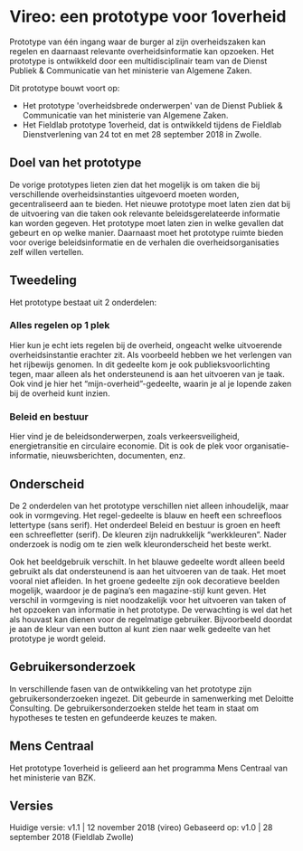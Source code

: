 # Vireo: een prototype voor 1overheid
Prototype van één ingang waar de burger al zijn overheidszaken kan regelen en daarnaast relevante overheidsinformatie kan opzoeken. Het prototype is ontwikkeld door een multidisciplinair team van de Dienst Publiek & Communicatie van het ministerie van Algemene Zaken.  

Dit prototype bouwt voort op:

-  Het prototype 'overheidsbrede onderwerpen' van de Dienst Publiek & Communicatie van het ministerie van Algemene Zaken.
- Het Fieldlab prototype 1overheid, dat is ontwikkeld tijdens de Fieldlab Dienstverlening van 24 tot en met 28 september 2018 in Zwolle.

## Doel van het prototype

De vorige prototypes lieten zien dat het mogelijk is om taken die bij verschillende overheidsinstanties uitgevoerd moeten worden, gecentraliseerd aan te bieden. Het nieuwe prototype moet laten zien dat bij de uitvoering van die taken ook relevante beleidsgerelateerde informatie kan worden gegeven. Het prototype moet laten zien in welke gevallen dat gebeurt en op welke manier. Daarnaast moet het prototype ruimte bieden voor overige beleidsinformatie en de verhalen die overheidsorganisaties zelf willen vertellen. 

## Tweedeling 

Het prototype bestaat uit 2 onderdelen:

### Alles regelen op 1 plek

Hier kun je echt iets regelen bij de overheid, ongeacht welke uitvoerende overheidsinstantie erachter zit. Als voorbeeld hebben we het verlengen van het rijbewijs genomen. In dit gedeelte kom je ook publieksvoorlichting tegen, maar alleen als het ondersteunend is aan het uitvoeren van je taak. Ook vind je hier het “mijn-overheid”-gedeelte, waarin je al je lopende zaken bij de overheid kunt inzien.

### Beleid en bestuur

Hier vind je de beleidsonderwerpen, zoals verkeersveiligheid, energietransitie en circulaire economie. Dit is ook de plek voor organisatie-informatie, nieuwsberichten, documenten, enz.

## Onderscheid

De 2 onderdelen van het prototype verschillen niet alleen inhoudelijk, maar ook in vormgeving. Het regel-gedeelte is blauw en heeft een schreefloos lettertype (sans serif). Het onderdeel Beleid en bestuur is groen en heeft een schreefletter (serif). De kleuren zijn nadrukkelijk “werkkleuren”. Nader onderzoek is nodig om te zien welk kleuronderscheid het beste werkt. 

Ook het beeldgebruik verschilt. In het blauwe gedeelte wordt alleen beeld gebruikt als dat ondersteunend is aan het uitvoeren van de taak. Het moet vooral niet afleiden. In het groene gedeelte zijn ook decoratieve beelden mogelijk, waardoor je de pagina’s een magazine-stijl kunt geven. 
Het verschil in vormgeving is niet noodzakelijk voor het uitvoeren van taken of het opzoeken van informatie in het prototype. De verwachting is wel dat het als houvast kan dienen voor de regelmatige gebruiker. Bijvoorbeeld doordat je aan de kleur van een button al kunt zien naar welk gedeelte van het prototype je wordt geleid.

## Gebruikersonderzoek

In verschillende fasen van de ontwikkeling van het prototype zijn gebruikersonderzoeken ingezet. Dit gebeurde in samenwerking met Deloitte Consulting. De gebruikersonderzoeken stelde het team in staat om hypotheses te testen en gefundeerde keuzes te maken.


## Mens Centraal
Het prototype 1overheid is gelieerd aan het programma Mens Centraal van het ministerie van BZK.


## Versies
Huidige versie: v1.1 | 12 november 2018 (vireo)
Gebaseerd op: v1.0 | 28 september 2018 (Fieldlab Zwolle)
